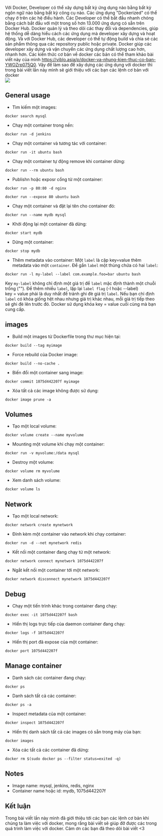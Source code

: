 Với Docker, Developer có thể xây dựng bất kỳ ứng dụng nào bằng bất kỳ ngôn ngữ nào bằng bất kỳ công cụ nào. Các ứng dụng "Dockerized" có thể chạy ở trên các hệ điều hành. Các Developer có thể bắt đầu nhanh chóng bằng cách bắt đầu với một trong số hơn 13.000 ứng dụng có sẵn trên Docker Hub. Docker quản lý và theo dõi các thay đổi và dependencies, giúp hệ thống dễ dàng hiểu cách các ứng dụng mà developer xây dựng và hoạt động. Và với Docker Hub, các developer có thể tự động build và chia sẻ các sản phẩm thông qua các repository public hoặc private. Docker giúp các developer xây dựng và vận chuyển các ứng dụng chất lượng cao hơn, nhanh hơn. Các kiến thức cơ bản về docker các bản có thể tham khảo bài viết này của mình https://viblo.asia/p/docker-va-nhung-kien-thuc-co-ban-YWOZrp075Q0. Vậy để làm sao để xây dựng các ứng dụng với docker thì trong bài viết lần này mình sẽ giới thiệu với các bạn các lệnh cơ bản với docker
<br>
![](https://images.viblo.asia/6e121d8b-49c8-4e60-a352-f23efa9e544d.png)
## General usage
- Tìm kiếm một images:
```
docker search mysql
```
- Chạy một container trong nền:
```
docker run -d jenkins
```
- Chạy một container và tương tác với container:
```
docker run -it ubuntu bash
```
- Chạy một container tự động remove khi container dừng:
```
docker run --rm ubuntu bash
```
- Publishn hoặc exposr cổng từ một container:
```
docker run -p 80:80 -d nginx
```
```
docker run --expose 80 ubuntu bash
```
- Chạy một container và đặt lại tên cho container đó:
```
docker run --name mydb mysql
```
- Khởi động lại một container đã dừng:
```
docker start mydb
```
- Dừng một container:
```
docker stop mydb
```
- Thêm metadata vào container:
Một `label` là cặp key=value thêm metadata vào một `container`. Để gắn `label` một thùng chứa có hai `label`:
```
docker run -l my-label --label com.example.foo=bar ubuntu bash
```
Key `my-label` không chỉ định một giá trị để `label` mặc định thành một chuỗi trống (""). Để thêm nhiều `label`, lặp lại `label flag` (-l hoặc --label)
<br>
key = value phải là duy nhất để tránh ghi đè giá trị `label`. Nếu bạn chỉ định `label` có khóa giống hệt nhau nhưng giá trị khác nhau, mỗi giá trị tiếp theo sẽ ghi đè lên trước đó. Docker sử dụng khóa key = value cuối cùng mà bạn cung cấp.
## images
- Build một images từ Dockerfile trong thư mục hiện tại:
```
docker build --tag myimage
```
- Force rebuild của Docker image:
```
docker build --no-cache .
```
- Biến đổi một container sang image:
```
docker commit 1075d442207f myimage
```
- Xóa tất cả các image không được sử dụng:
```
docker image prune -a
```
## Volumes
- Tạo một local volume:
```
docker volume create --name myvolume
```
- Mounting một volume khi chạy một container:
```
docker run -v myvolume:/data mysql
```
- Destroy một volume:
```
docker volume rm myvolume
```
- Xem danh sách volume:
```
docker volume ls
```
## Network
- Tạo một local network:
```
docker network create mynetwork
```
- Đính kèm một container vào network khi chạy container:
```
docker run -d --net mynetwork redis
```
- Kết nối một container đang chạy từ một network:
```
docker network connect mynetwork 1075d442207f
```
- Ngắt kết nối một container tới một network:
```
docker network disconnect mynetwork 1075d442207f
```
## Debug
- Chạy một tiến trình khác trong container đang chạy:
```
docker exec -it 1075d442207f bash
```
- Hiển thị logs trực tiếp của daemon container đang chạy:
```
docker logs -f 1075d442207f 
```
- Hiển thị port đã expose của một container:
```
docker port 1075d442207f
```
## Manage container
- Danh sách các container đang chạy:
```
docker ps
```
- Danh sách tất cả các container:
```
docker ps -a
```
- Inspect metadata của một container:
```
docker inspect 1075d442207f
```
- Hiển thị danh sách tất cả các images có sẵn trong máy của bạn:
```
docker images
```
- Xóa các tất cả các container đã dừng:
```
docker rm $(sudo docker ps --filter status=exited -q)
```
## Notes
- Image name: mysql, jenkins, redis, nginx
- Container name hoặc id: mydb, 1075d442207f
## Kết luận
Trong bài viết lần này mình đã giới thiệu tới các bạn các lệnh cơ bản khi chúng ta làm việc với docker, mong rằng bài viết sẽ giúp đỡ được các trong quá trình làm việc với docker. Cảm ơn các bạn đã theo dõi bài viết <3